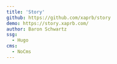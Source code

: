 ```yaml
---
title: 'Story'
github: https://github.com/xaprb/story
demo: https://story.xaprb.com/
author: Baron Schwartz
ssg:
  - Hugo
cms:
  - NoCms
---
```

